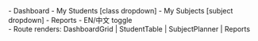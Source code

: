 <Sidebar>
  - Dashboard
  - My Students   [class dropdown]
  - My Subjects   [subject dropdown]
  - Reports
  - EN/中文 toggle
<Main>
  - Route renders: DashboardGrid | StudentTable | SubjectPlanner | Reports
